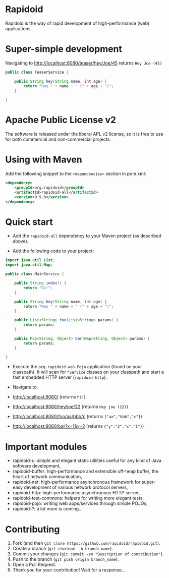 Rapidoid
========

Rapidoid is the way of rapid development of high-performance (web) applications.

# Super-simple development #

Navigating to [http://localhost:8080/teaser/hey/Joe/45](http://localhost:8080/teaser/hey/Joe/45) returns `Hey Joe (45)`

```java
public class TeaserService {

	public String hey(String name, int age) {
		return "Hey " + name + " (" + age + ")";
	}

}
```

# Apache Public License v2

The software is released under the liberal APL v2 license, so it is free to use for both commercial and non-commercial projects.

# Using with Maven

Add the following snippet to the `<dependencies>` section in pom.xml:

```xml
<dependency>
    <groupId>org.rapidoid</groupId>
    <artifactId>rapidoid-all</artifactId>
    <version>0.9.0</version>
</dependency>
```

# Quick start

* Add the `rapidoid-all` dependency to your Maven project (as described above).

* Add the following code to your project:
 
```java
import java.util.List;
import java.util.Map;

public class MainService {

	public String index() {
		return "hi!";
	}

	public String hey(String name, int age) {
		return "Hey " + name + " (" + age + ")";
	}

	public List<String> foo(List<String> params) {
		return params;
	}

	public Map<String, Object> bar(Map<String, Object> params) {
		return params;
	}

}
```

* Execute the `org.rapidoid.web.Pojo` application (found on your classpath). 
It will scan for `*Service` classes on your classpath and start a fast embedded HTTP server (`rapidoid-http`).

* Navigate to:
 * [http://localhost:8080/](http://localhost:8080/) (returns `hi!`)
 * [http://localhost:8080/hey/joe/22](http://localhost:8080/hey/joe/22) (returns `Hey joe (22)`)
 * [http://localhost:8080/foo/aa/bbb/c](http://localhost:8080/foo/aa/bbb/c) (returns `["aa","bbb","c"]`)
 * [http://localhost:8080/bar?x=1&y=2](http://localhost:8080/bar?x=1&y=2) (returns `{"y":"2","x":"1"}`)

# Important modules

- rapidoid-u: simple and elegant static utilities useful for any kind of Java software development,
- rapidoid-buffer: high-performance and extensible off-heap buffer, the heart of network communication,
- rapidoid-net: high-performance asynchronous framework for super-easy development of various network protocol servers,
- rapidoid-http: high-performance asynchronous HTTP server,
- rapidoid-test-commons: helpers for writing more elegant tests,
- rapidoid-pojo: writing web apps/services through simple POJOs,
- rapidoid-?: a lot more is coming...

# Contributing

1. Fork (and then `git clone https://github.com/rapidoid/rapidoid.git`).
2. Create a branch (`git checkout -b branch_name`).
3. Commit your changes (`git commit -am "Description of contribution"`).
4. Push to the branch (`git push origin branch_name`).
5. Open a Pull Request.
6. Thank you for your contribution! Wait for a response...


